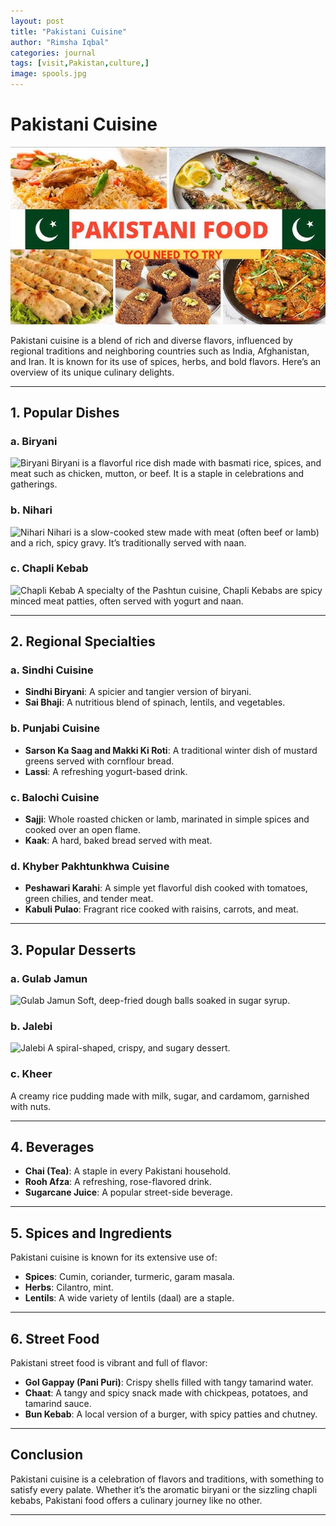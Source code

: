 ```yaml
---
layout: post
title: "Pakistani Cuisine"
author: "Rimsha Iqbal"
categories: journal
tags: [visit,Pakistan,culture,]
image: spools.jpg
---
```


# **Pakistani Cuisine**  

![food](../assets/img/food1.jpg)

Pakistani cuisine is a blend of rich and diverse flavors, influenced by regional traditions and neighboring countries such as India, Afghanistan, and Iran. It is known for its use of spices, herbs, and bold flavors. Here’s an overview of its unique culinary delights.

---

## **1. Popular Dishes**

### **a. Biryani**
![Biryani](https://example.com/biryani.jpg "Delicious Pakistani Biryani")
Biryani is a flavorful rice dish made with basmati rice, spices, and meat such as chicken, mutton, or beef. It is a staple in celebrations and gatherings.

### **b. Nihari**
![Nihari](https://example.com/nihari.jpg "Slow-cooked Nihari")
Nihari is a slow-cooked stew made with meat (often beef or lamb) and a rich, spicy gravy. It’s traditionally served with naan.

### **c. Chapli Kebab**
![Chapli Kebab](https://example.com/chapli-kebab.jpg "Spicy Chapli Kebab")
A specialty of the Pashtun cuisine, Chapli Kebabs are spicy minced meat patties, often served with yogurt and naan.

---

## **2. Regional Specialties**

### **a. Sindhi Cuisine**
- **Sindhi Biryani**: A spicier and tangier version of biryani.
- **Sai Bhaji**: A nutritious blend of spinach, lentils, and vegetables.

### **b. Punjabi Cuisine**
- **Sarson Ka Saag and Makki Ki Roti**: A traditional winter dish of mustard greens served with cornflour bread.
- **Lassi**: A refreshing yogurt-based drink.

### **c. Balochi Cuisine**
- **Sajji**: Whole roasted chicken or lamb, marinated in simple spices and cooked over an open flame.
- **Kaak**: A hard, baked bread served with meat.

### **d. Khyber Pakhtunkhwa Cuisine**
- **Peshawari Karahi**: A simple yet flavorful dish cooked with tomatoes, green chilies, and tender meat.
- **Kabuli Pulao**: Fragrant rice cooked with raisins, carrots, and meat.

---

## **3. Popular Desserts**

### **a. Gulab Jamun**
![Gulab Jamun](https://example.com/gulab-jamun.jpg "Sweet Gulab Jamun")
Soft, deep-fried dough balls soaked in sugar syrup.

### **b. Jalebi**
![Jalebi](https://example.com/jalebi.jpg "Crispy Jalebi")
A spiral-shaped, crispy, and sugary dessert.

### **c. Kheer**
A creamy rice pudding made with milk, sugar, and cardamom, garnished with nuts.

---

## **4. Beverages**
- **Chai (Tea)**: A staple in every Pakistani household.
- **Rooh Afza**: A refreshing, rose-flavored drink.
- **Sugarcane Juice**: A popular street-side beverage.

---

## **5. Spices and Ingredients**
Pakistani cuisine is known for its extensive use of:
- **Spices**: Cumin, coriander, turmeric, garam masala.
- **Herbs**: Cilantro, mint.
- **Lentils**: A wide variety of lentils (daal) are a staple.

---

## **6. Street Food**
Pakistani street food is vibrant and full of flavor:
- **Gol Gappay (Pani Puri)**: Crispy shells filled with tangy tamarind water.
- **Chaat**: A tangy and spicy snack made with chickpeas, potatoes, and tamarind sauce.
- **Bun Kebab**: A local version of a burger, with spicy patties and chutney.

---

## **Conclusion**
Pakistani cuisine is a celebration of flavors and traditions, with something to satisfy every palate. Whether it’s the aromatic biryani or the sizzling chapli kebabs, Pakistani food offers a culinary journey like no other.

---

